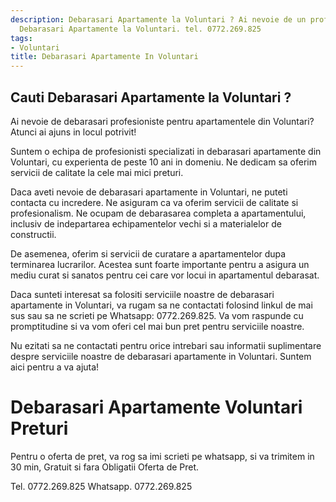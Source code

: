 ```yaml
---
description: Debarasari Apartamente la Voluntari ? Ai nevoie de un profesionist in
  Debarasari Apartamente la Voluntari. tel. 0772.269.825
tags:
- Voluntari
title: Debarasari Apartamente In Voluntari
---
```



## Cauti Debarasari Apartamente la Voluntari ?

Ai nevoie de debarasari profesioniste pentru apartamentele din Voluntari? Atunci ai ajuns in locul potrivit!

Suntem o echipa de profesionisti specializati in debarasari apartamente din Voluntari, cu experienta de peste 10 ani in domeniu. Ne dedicam sa oferim servicii de calitate la cele mai mici preturi. 

Daca aveti nevoie de debarasari apartamente in Voluntari, ne puteti contacta cu incredere. Ne asiguram ca va oferim servicii de calitate si profesionalism. Ne ocupam de debarasarea completa a apartamentului, inclusiv de indepartarea echipamentelor vechi si a materialelor de constructii.

De asemenea, oferim si servicii de curatare a apartamentelor dupa terminarea lucrarilor. Acestea sunt foarte importante pentru a asigura un mediu curat si sanatos pentru cei care vor locui in apartamentul debarasat.

Daca sunteti interesat sa folositi serviciile noastre de debarasari apartamente in Voluntari, va rugam sa ne contactati folosind linkul de mai sus sau sa ne scrieti pe Whatsapp: 0772.269.825. Va vom raspunde cu promptitudine si va vom oferi cel mai bun pret pentru serviciile noastre.

Nu ezitati sa ne contactati pentru orice intrebari sau informatii suplimentare despre serviciile noastre de debarasari apartamente in Voluntari. Suntem aici pentru a va ajuta!

# Debarasari Apartamente Voluntari Preturi
Pentru o oferta de pret, va rog sa imi scrieti pe whatsapp, si va trimitem in 30 min, Gratuit si fara Obligatii Oferta de Pret.

Tel. 0772.269.825
Whatsapp. 0772.269.825